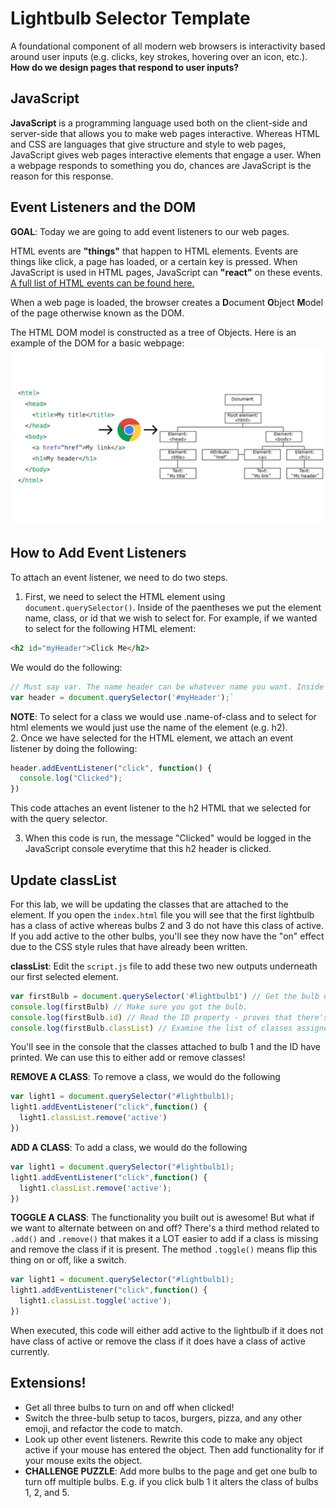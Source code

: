 # Lightbulb Selector Template
A foundational component of all modern web browsers is interactivity based around user inputs (e.g. clicks, key strokes, hovering over an icon, etc.). **How do we design pages that respond to user inputs?** 

## JavaScript
**JavaScript** is a  programming language used both on the client-side and server-side that allows you to make web pages interactive. Whereas HTML and CSS are languages that give structure and style to web pages, JavaScript gives web pages interactive elements that engage a user. When a webpage responds to something you do, chances are JavaScript is the reason for this response.

## Event Listeners and the DOM
**GOAL**: Today we are going to add event listeners to our web pages.

HTML events are **"things"** that happen to HTML elements. Events are things like click, a page has loaded, or a certain key is pressed. When JavaScript is used in HTML pages, JavaScript can **"react"** on these events. [A full list of HTML events can be found here.](https://www.w3schools.com/jsref/dom_obj_event.asp)

When a web page is loaded, the browser creates a **D**ocument **O**bject **M**odel of the page otherwise known as the DOM.

The HTML DOM model is constructed as a tree of Objects. Here is an example of the DOM for a basic webpage:
![](https://github.com/stevenjlance/Lightbulb/blob/master/DOM.png?raw=true)

## How to Add Event Listeners
To attach an event listener, we need to do two steps.  
1. First, we need to select the HTML element using `document.querySelector()`. Inside of the paentheses we put the element name, class, or id that we wish to select for. For example, if we wanted to select for the following HTML element:
```html
<h2 id="myHeader">Click Me</h2>
```
We would do the following:
```javascript
// Must say var. The name header can be whatever name you want. Inside the parentheses goes the ID name.
var header = document.querySelector('#myHeader');`
```
**NOTE**: To select for a class we would use .name-of-class and to select for html elements we would just use the name of the element (e.g. h2).  
2. Once we have selected for the HTML element, we attach an event listener by doing the following:
```javascript
header.addEventListener("click", function() {
  console.log("Clicked");
})
```
This code attaches an event listener to the h2 HTML that we selected for with the query selector. 

3. When this code is run, the message "Clicked" would be logged in the JavaScript console everytime that this h2 header is clicked.

## Update classList
For this lab, we will be updating the classes that are attached to the element. If you open the `index.html` file you will see that the first lightbulb has a class of active whereas bulbs 2 and 3 do not have this class of active. If you add active to the other bulbs, you'll see they now have the "on" effect due to the CSS style rules that have already been written.

**classList**: Edit the `script.js` file to add these two new outputs underneath our first selected element. 
```javascript
var firstBulb = document.querySelector('#lightbulb1') // Get the bulb using the same selector syntax we use for CSS selectors.
console.log(firstBulb) // Make sure you got the bulb.
console.log(firstBulb.id) // Read the ID property - proves that there's more to the object than just the HTML
console.log(firstBulb.classList) // Examine the list of classes assigned to the first bulb
```
You'll see in the console that the classes attached to bulb 1 and the ID have printed. We can use this to either add or remove classes!

**REMOVE A CLASS**: To remove a class, we would do the following
```javascript
var light1 = document.querySelector("#lightbulb1);
light1.addEventListener("click",function() {
  light1.classList.remove('active')
})
```

**ADD A CLASS**: To add a class, we would do the following
```javascript
var light1 = document.querySelector("#lightbulb1);
light1.addEventListener("click",function() {
  light1.classList.remove('active');
})
```

**TOGGLE A CLASS**: The functionality you built out is awesome! But what if we want to alternate between on and off? There's a third method related to `.add()` and `.remove()` that makes it a LOT easier to add if a class is missing and remove the class if it is present. The method `.toggle()` means flip this thing on or off, like a switch.
```javascript
var light1 = document.querySelector("#lightbulb1);
light1.addEventListener("click",function() {
  light1.classList.toggle('active');
})
```
When executed, this code will either add active to the lightbulb if it does not have class of active or remove the class if it does have a class of active currently.

## Extensions!
- Get all three bulbs to turn on and off when clicked!
- Switch the three-bulb setup to tacos, burgers, pizza, and any other emoji, and refactor the code to match.
- Look up other event listeners. Rewrite this code to make any object active if your mouse has entered the object. Then add functionality for if your mouse exits the object.
- **CHALLENGE PUZZLE**: Add more bulbs to the page and get one bulb to turn off multiple bulbs. E.g. if you click bulb 1 it alters the class of bulbs 1, 2, and 5.
